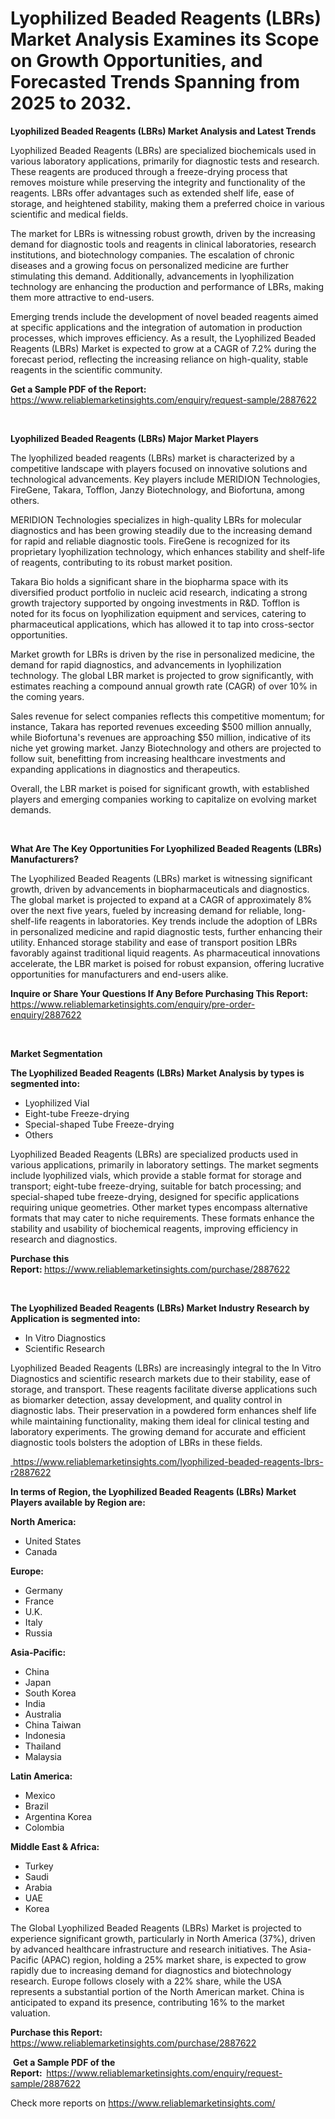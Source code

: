 <p><h1>Lyophilized Beaded Reagents (LBRs) Market Analysis Examines its Scope on Growth Opportunities, and Forecasted Trends Spanning from 2025 to 2032.</h1></p><p><strong>Lyophilized Beaded Reagents (LBRs) Market Analysis and Latest Trends</strong></p>
<p><p>Lyophilized Beaded Reagents (LBRs) are specialized biochemicals used in various laboratory applications, primarily for diagnostic tests and research. These reagents are produced through a freeze-drying process that removes moisture while preserving the integrity and functionality of the reagents. LBRs offer advantages such as extended shelf life, ease of storage, and heightened stability, making them a preferred choice in various scientific and medical fields.</p><p>The market for LBRs is witnessing robust growth, driven by the increasing demand for diagnostic tools and reagents in clinical laboratories, research institutions, and biotechnology companies. The escalation of chronic diseases and a growing focus on personalized medicine are further stimulating this demand. Additionally, advancements in lyophilization technology are enhancing the production and performance of LBRs, making them more attractive to end-users.</p><p>Emerging trends include the development of novel beaded reagents aimed at specific applications and the integration of automation in production processes, which improves efficiency. As a result, the Lyophilized Beaded Reagents (LBRs) Market is expected to grow at a CAGR of 7.2% during the forecast period, reflecting the increasing reliance on high-quality, stable reagents in the scientific community.</p></p>
<p><strong>Get a Sample PDF of the Report:&nbsp;</strong> <a href="https://www.reliablemarketinsights.com/enquiry/request-sample/2887622?utm_campaign=2531&utm_medium=2&utm_source=Github&utm_content=ia&utm_term=14032025&utm_id=lyophilized-beaded-reagents-lbrs">https://www.reliablemarketinsights.com/enquiry/request-sample/2887622</a></p>
<p>&nbsp;</p>
<p><strong>Lyophilized Beaded Reagents (LBRs) Major Market Players</strong></p>
<p><p>The lyophilized beaded reagents (LBRs) market is characterized by a competitive landscape with players focused on innovative solutions and technological advancements. Key players include MERIDION Technologies, FireGene, Takara, Tofflon, Janzy Biotechnology, and Biofortuna, among others.</p><p>MERIDION Technologies specializes in high-quality LBRs for molecular diagnostics and has been growing steadily due to the increasing demand for rapid and reliable diagnostic tools. FireGene is recognized for its proprietary lyophilization technology, which enhances stability and shelf-life of reagents, contributing to its robust market position.</p><p>Takara Bio holds a significant share in the biopharma space with its diversified product portfolio in nucleic acid research, indicating a strong growth trajectory supported by ongoing investments in R&D. Tofflon is noted for its focus on lyophilization equipment and services, catering to pharmaceutical applications, which has allowed it to tap into cross-sector opportunities.</p><p>Market growth for LBRs is driven by the rise in personalized medicine, the demand for rapid diagnostics, and advancements in lyophilization technology. The global LBR market is projected to grow significantly, with estimates reaching a compound annual growth rate (CAGR) of over 10% in the coming years.</p><p>Sales revenue for select companies reflects this competitive momentum; for instance, Takara has reported revenues exceeding $500 million annually, while Biofortuna's revenues are approaching $50 million, indicative of its niche yet growing market. Janzy Biotechnology and others are projected to follow suit, benefitting from increasing healthcare investments and expanding applications in diagnostics and therapeutics.</p><p>Overall, the LBR market is poised for significant growth, with established players and emerging companies working to capitalize on evolving market demands.</p></p>
<p>&nbsp;</p>
<p><strong>What Are The Key Opportunities For Lyophilized Beaded Reagents (LBRs) Manufacturers?</strong></p>
<p><p>The Lyophilized Beaded Reagents (LBRs) market is witnessing significant growth, driven by advancements in biopharmaceuticals and diagnostics. The global market is projected to expand at a CAGR of approximately 8% over the next five years, fueled by increasing demand for reliable, long-shelf-life reagents in laboratories. Key trends include the adoption of LBRs in personalized medicine and rapid diagnostic tests, further enhancing their utility. Enhanced storage stability and ease of transport position LBRs favorably against traditional liquid reagents. As pharmaceutical innovations accelerate, the LBR market is poised for robust expansion, offering lucrative opportunities for manufacturers and end-users alike.</p></p>
<p><strong>Inquire or Share Your Questions If Any Before Purchasing This Report:</strong> <a href="https://www.reliablemarketinsights.com/enquiry/pre-order-enquiry/2887622?utm_campaign=2531&utm_medium=2&utm_source=Github&utm_content=ia&utm_term=14032025&utm_id=lyophilized-beaded-reagents-lbrs">https://www.reliablemarketinsights.com/enquiry/pre-order-enquiry/2887622</a></p>
<p>&nbsp;</p>
<p><strong>Market Segmentation</strong></p>
<p><strong>The Lyophilized Beaded Reagents (LBRs) Market Analysis by types is segmented into:</strong></p>
<p><ul><li>Lyophilized Vial</li><li>Eight-tube Freeze-drying</li><li>Special-shaped Tube Freeze-drying</li><li>Others</li></ul></p>
<p><p>Lyophilized Beaded Reagents (LBRs) are specialized products used in various applications, primarily in laboratory settings. The market segments include lyophilized vials, which provide a stable format for storage and transport; eight-tube freeze-drying, suitable for batch processing; and special-shaped tube freeze-drying, designed for specific applications requiring unique geometries. Other market types encompass alternative formats that may cater to niche requirements. These formats enhance the stability and usability of biochemical reagents, improving efficiency in research and diagnostics.</p></p>
<p><strong>Purchase this Report:&nbsp;</strong><a href="https://www.reliablemarketinsights.com/purchase/2887622?utm_campaign=2531&utm_medium=2&utm_source=Github&utm_content=ia&utm_term=14032025&utm_id=lyophilized-beaded-reagents-lbrs">https://www.reliablemarketinsights.com/purchase/2887622</a></p>
<p>&nbsp;</p>
<p><strong>The Lyophilized Beaded Reagents (LBRs) Market Industry Research by Application is segmented into:</strong></p>
<p><ul><li>In Vitro Diagnostics</li><li>Scientific Research</li></ul></p>
<p><p>Lyophilized Beaded Reagents (LBRs) are increasingly integral to the In Vitro Diagnostics and scientific research markets due to their stability, ease of storage, and transport. These reagents facilitate diverse applications such as biomarker detection, assay development, and quality control in diagnostic labs. Their preservation in a powdered form enhances shelf life while maintaining functionality, making them ideal for clinical testing and laboratory experiments. The growing demand for accurate and efficient diagnostic tools bolsters the adoption of LBRs in these fields.</p></p>
<p><a href="https://www.reliablemarketinsights.com/lyophilized-beaded-reagents-lbrs-r2887622?utm_campaign=2531&utm_medium=2&utm_source=Github&utm_content=ia&utm_term=14032025&utm_id=lyophilized-beaded-reagents-lbrs">&nbsp;https://www.reliablemarketinsights.com/lyophilized-beaded-reagents-lbrs-r2887622</a></p>
<p><strong>In terms of Region, the Lyophilized Beaded Reagents (LBRs) Market Players available by Region are:</strong></p>
<p>
    <p> <strong> North America: </strong>
        <ul>
            <li>United States</li>
            <li>Canada</li>
        </ul>
        </p> 
    <p> <strong> Europe: </strong>
        <ul>
            <li>Germany</li>
            <li>France</li>
            <li>U.K.</li>
            <li>Italy</li>
            <li>Russia</li>
        </ul>
        </p> 
    <p> <strong> Asia-Pacific: </strong>
        <ul>
            <li>China</li>
            <li>Japan</li>
            <li>South Korea</li>
            <li>India</li>
            <li>Australia</li>
            <li>China Taiwan</li>
            <li>Indonesia</li>
            <li>Thailand</li>
            <li>Malaysia</li>
        </ul>
        </p> 
    <p> <strong> Latin America: </strong>
        <ul>
            <li>Mexico</li>
            <li>Brazil</li>
            <li>Argentina Korea</li>
            <li>Colombia</li>
        </ul>
        </p> 
    <p> <strong> Middle East & Africa: </strong>
        <ul>
            <li>Turkey</li>
            <li>Saudi</li>
            <li>Arabia</li>
            <li>UAE</li>
            <li>Korea</li>
        </ul>
    </p>
    </p>
<p><p>The Global Lyophilized Beaded Reagents (LBRs) Market is projected to experience significant growth, particularly in North America (37%), driven by advanced healthcare infrastructure and research initiatives. The Asia-Pacific (APAC) region, holding a 25% market share, is expected to grow rapidly due to increasing demand for diagnostics and biotechnology research. Europe follows closely with a 22% share, while the USA represents a substantial portion of the North American market. China is anticipated to expand its presence, contributing 16% to the market valuation.</p></p>
<p><strong>Purchase this Report: </strong><a href="https://www.reliablemarketinsights.com/purchase/2887622?utm_campaign=2531&utm_medium=2&utm_source=Github&utm_content=ia&utm_term=14032025&utm_id=lyophilized-beaded-reagents-lbrs">https://www.reliablemarketinsights.com/purchase/2887622</a></p>
<p>&nbsp;<strong>Get a Sample PDF of the Report:&nbsp;&nbsp;</strong><a href="https://www.reliablemarketinsights.com/enquiry/request-sample/2887622?utm_campaign=2531&utm_medium=2&utm_source=Github&utm_content=ia&utm_term=14032025&utm_id=lyophilized-beaded-reagents-lbrs">https://www.reliablemarketinsights.com/enquiry/request-sample/2887622</a></p>
<p><strong></strong></p>
<p>Check more reports on <a href="https://www.reliablemarketinsights.com/?utm_campaign=2531&utm_medium=2&utm_source=Github&utm_content=ia&utm_term=14032025&utm_id=lyophilized-beaded-reagents-lbrs">https://www.reliablemarketinsights.com/</a></p>